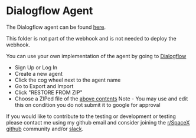 # Dialogflow Agent
The Dialogflow agent can be found [here](https://github.com/HarvsG/r-SpaceX-AI-Bot/tree/master/API%20Agent/r-SpaceX-AI).

This folder is not part of the webhook and is not needed to deploy the webhook.

You can use your own implementation of the agent by going to [Dialogflow](https://dialogflow.com)
  - Sign Up or Log In
  - Create a new agent
  - Click the cog wheel next to the agent name
  - Go to Export and Import
  - Click "RESTORE FROM ZIP"
  - Choose a ZIPed file of the [above contents](https://github.com/HarvsG/r-SpaceX-AI-Bot/tree/master/API%20Agent/r-SpaceX-AI)
Note - You may use and edit this on condition you do not submit it to google for approval

If you would like to contribute to the testing or development or testing please contact me using my github email and consider joining the [r/SpaceX github](https://github.com/r-spacex) community and/or [slack](rspacexgithub.slack.com).
